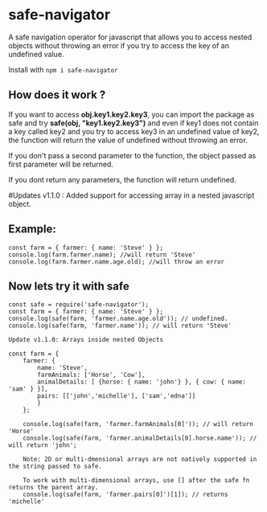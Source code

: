 # safe-navigator

A safe navigation operator for javascript that allows you to access nested objects without throwing an error if you try to access the key of an undefined value. 

Install with `npm i safe-navigator`

## How does it work ?
If you want to access **obj.key1.key2.key3**, you can import the package as safe and try **safe(obj, "key1.key2.key3")** and even if key1 does not contain a key called key2 and you try to access key3 in an undefined value of key2, the function will return the value of undefined without throwing an error.

If you don't pass a second parameter to the function, the object passed as first parameter will be returned.

If you dont return any parameters, the function will return undefined.

#Updates
v1.1.0 : Added support for accessing array in a nested javascript object.

## Example: 
    
    const farm = { farmer: { name: 'Steve' } };
    console.log(farm.farmer.name); //will return 'Steve'
    console.log(farm.farmer.name.age.old); //will throw an error
    

## Now lets try it with safe

    const safe = require('safe-navigator');
    const farm = { farmer: { name: 'Steve' } };
    console.log(safe(farm, 'farmer.name.age.old')); // undefined.
    console.log(safe(farm, 'farmer.name')); // will return 'Steve'

    Update v1.1.0: Arrays inside nested Objects

    const farm = { 
        farmer: { 
            name: 'Steve', 
            farmAnimals: ['Horse', 'Cow'], 
            animalDetails: [ {horse: { name: 'john'} }, { cow: { name: 'sam' } }],
            pairs: [['john','michelle'], ['sam','edna']]
            } 
        };

        console.log(safe(farm, 'farmer.farmAnimals[0]')); // will return 'Horse'
        console.log(safe(farm, 'farmer.animalDetails[0].horse.name')); // will return 'john';
        
        Note: 2D or multi-dmensional arrays are not natively supported in the string passed to safe.

        To work with multi-dimensional arrays, use [] after the safe fn returns the parent array.
        console.log(safe(farm, 'farmer.pairs[0]')[1]); // returns 'michelle'
